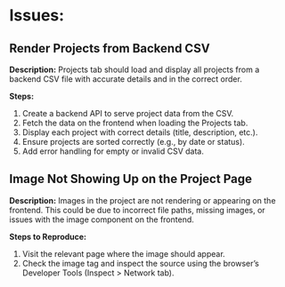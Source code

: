 # Issues: 
## Render Projects from Backend CSV

**Description:**
Projects tab should load and display all projects from a backend CSV file with accurate details and in the correct order.

**Steps:**
1. Create a backend API to serve project data from the CSV.
2. Fetch the data on the frontend when loading the Projects tab.
3. Display each project with correct details (title, description, etc.).
4. Ensure projects are sorted correctly (e.g., by date or status).
5. Add error handling for empty or invalid CSV data.

## Image Not Showing Up on the Project Page

**Description:**
Images in the project are not rendering or appearing on the frontend. This could be due to incorrect file paths, missing images, or issues with the image component on the frontend.

**Steps to Reproduce:**
1. Visit the relevant page where the image should appear.
2. Check the image tag and inspect the source using the browser’s Developer Tools (Inspect > Network tab).
